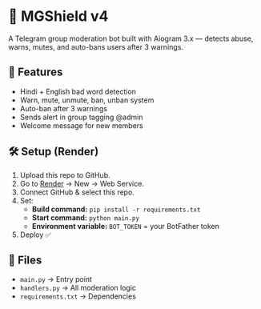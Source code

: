 # 🤖 MGShield v4

A Telegram group moderation bot built with Aiogram 3.x — detects abuse, warns, mutes, and auto-bans users after 3 warnings.

## 🚀 Features
- Hindi + English bad word detection
- Warn, mute, unmute, ban, unban system
- Auto-ban after 3 warnings
- Sends alert in group tagging @admin
- Welcome message for new members

## 🛠️ Setup (Render)
1. Upload this repo to GitHub.
2. Go to [Render](https://render.com/) → New → Web Service.
3. Connect GitHub & select this repo.
4. Set:
   - **Build command:** `pip install -r requirements.txt`
   - **Start command:** `python main.py`
   - **Environment variable:** `BOT_TOKEN` = your BotFather token
5. Deploy ✅

## 📂 Files
- `main.py` → Entry point
- `handlers.py` → All moderation logic
- `requirements.txt` → Dependencies
